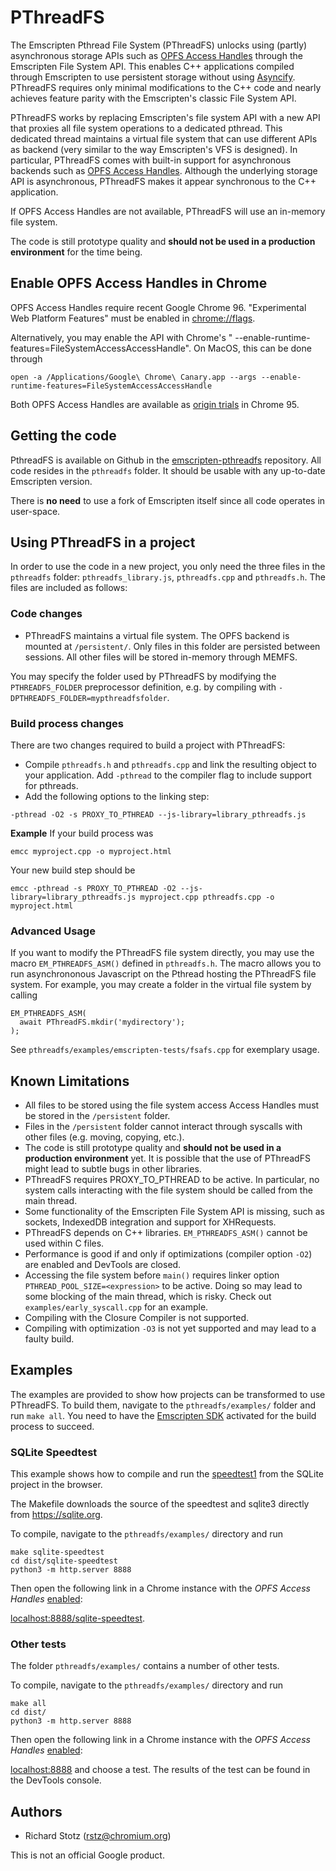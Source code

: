 # PThreadFS

The Emscripten Pthread File System (PThreadFS) unlocks using (partly) asynchronous storage APIs such as [OPFS Access Handles](https://docs.google.com/document/d/121OZpRk7bKSF7qU3kQLqAEUVSNxqREnE98malHYwWec/edit#heading=h.gj2fudnvy982) through the Emscripten File System API. This enables C++ applications compiled through Emscripten to use persistent storage without using [Asyncify](https://emscripten.org/docs/porting/asyncify.html). PThreadFS requires only minimal modifications to the C++ code and nearly achieves feature parity with the Emscripten's classic File System API.

PThreadFS works by replacing Emscripten's file system API with a new API that proxies all file system operations to a dedicated pthread. This dedicated thread maintains a virtual file system that can use different APIs as backend (very similar to the way Emscripten's VFS is designed). In particular, PThreadFS comes with built-in support for asynchronous backends such as [OPFS Access Handles](https://docs.google.com/document/d/121OZpRk7bKSF7qU3kQLqAEUVSNxqREnE98malHYwWec/edit#heading=h.gj2fudnvy982).
Although the underlying storage API is asynchronous, PThreadFS makes it appear synchronous to the C++ application.

If OPFS Access Handles are not available, PThreadFS will use an in-memory file system.

The code is still prototype quality and **should not be used in a production environment** for the time being.

## Enable OPFS Access Handles in Chrome

OPFS Access Handles require recent Google Chrome 96. "Experimental Web Platform Features" must be enabled in [chrome://flags](chrome://flags).

Alternatively, you may enable the API with Chrome's " --enable-runtime-features=FileSystemAccessAccessHandle". On MacOS, this can be done through
```
open -a /Applications/Google\ Chrome\ Canary.app --args --enable-runtime-features=FileSystemAccessAccessHandle
```

Both OPFS Access Handles are available as [origin trials](https://developer.chrome.com/origintrials/) in Chrome 95.
## Getting the code

PthreadFS is available on Github in the [emscripten-pthreadfs](https://github.com/rstz/emscripten-pthreadfs) repository. All code resides in the `pthreadfs` folder. It should be usable with any up-to-date Emscripten version. 

There is **no need** to use a fork of Emscripten itself since all code operates in user-space.

## Using PThreadFS in a project

In order to use the code in a new project, you only need the three files in the `pthreadfs` folder: `pthreadfs_library.js`, `pthreadfs.cpp` and `pthreadfs.h`. The files are included as follows:

### Code changes

- PThreadFS maintains a virtual file system. The OPFS backend is mounted at `/persistent/`. Only files in this folder are persisted between sessions. All other files will be stored in-memory through MEMFS.

You may specify the folder used by PThreadFS by modifying the `PTHREADFS_FOLDER` preprocessor definition, e.g. by compiling with `-DPTHREADFS_FOLDER=mypthreadfsfolder`.

### Build process changes

There are two changes required to build a project with PThreadFS:
- Compile `pthreadfs.h` and `pthreadfs.cpp` and link the resulting object to your application. Add `-pthread` to the compiler flag to include support for pthreads.
- Add the following options to the linking step:
```
-pthread -O2 -s PROXY_TO_PTHREAD --js-library=library_pthreadfs.js
```
**Example**
If your build process was 
```shell
emcc myproject.cpp -o myproject.html
```
Your new build step should be
```shell
emcc -pthread -s PROXY_TO_PTHREAD -O2 --js-library=library_pthreadfs.js myproject.cpp pthreadfs.cpp -o myproject.html
```

### Advanced Usage

If you want to modify the PThreadFS file system directly, you may use the macro `EM_PTHREADFS_ASM()` defined in `pthreadfs.h`. The macro allows you to run asynchrononous Javascript on the Pthread hosting the PThreadFS file system. For example, you may create a folder in the virtual file system by calling
```
EM_PTHREADFS_ASM(
  await PThreadFS.mkdir('mydirectory');
);
```
See `pthreadfs/examples/emscripten-tests/fsafs.cpp` for exemplary usage.


## Known Limitations

- All files to be stored using the file system access Access Handles must be stored in the `/persistent` folder.
- Files in the `/persistent` folder cannot interact through syscalls with other files (e.g. moving, copying, etc.).
- The code is still prototype quality and **should not be used in a production environment** yet. It is possible that the use of PThreadFS might lead to subtle bugs in other libraries.
- PThreadFS requires PROXY_TO_PTHREAD to be active. In particular, no system calls interacting with the file system should be called from the main thread.
- Some functionality of the Emscripten File System API is missing, such as sockets, IndexedDB integration and support for XHRequests.
- PThreadFS depends on C++ libraries. `EM_PTHREADFS_ASM()` cannot be used within C files.
- Performance is good if and only if optimizations (compiler option `-O2`) are enabled and DevTools are closed.
- Accessing the file system before `main()` requires linker option `PTHREAD_POOL_SIZE=<expression>` to be active. Doing so may lead to some blocking of the main thread, which is risky. Check out `examples/early_syscall.cpp` for an example.
- Compiling with the Closure Compiler is not supported.
- Compiling with optimization `-O3` is not yet supported and may lead to a faulty build.

## Examples

The examples are provided to show how projects can be transformed to use PThreadFS. To build them, navigate to the `pthreadfs/examples/` folder and run `make all`. You need to have the [Emscripten SDK](https://emscripten.org/docs/getting_started/downloads.html) activated for the build process to succeed.

### SQLite Speedtest

This example shows how to compile and run the [speedtest1](https://www.sqlite.org/cpu.html) from the SQLite project in the browser.

The Makefile downloads the source of the speedtest and sqlite3 directly from <https://sqlite.org>.

To compile, navigate to the `pthreadfs/examples/` directory and run

```shell
make sqlite-speedtest
cd dist/sqlite-speedtest
python3 -m http.server 8888
```
Then open the following link in a Chrome instance with the
_OPFS Access Handles_ [enabled](#enable-and-detect-opfs-in-chrome):

[localhost:8888/sqlite-speedtest](http://localhost:8888/sqlite-speedtest).

### Other tests

The folder `pthreadfs/examples/` contains a number of other tests.

To compile, navigate to the `pthreadfs/examples/` directory and run

```shell
make all
cd dist/
python3 -m http.server 8888
```
Then open the following link in a Chrome instance with the
_OPFS Access Handles_ [enabled](#enable-and-detect-opfs-in-chrome):

[localhost:8888](http://localhost:8888) and choose a test. The results of the test can be found in the DevTools console.

## Authors
- Richard Stotz (<rstz@chromium.org>)

This is not an official Google product.